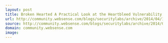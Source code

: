 ```yaml
---
layout: post
title: Broken Hearted A Practical Look at the Heartbleed Vulnerability
url: http://community.websense.com/blogs/securitylabs/archive/2014/04/11/heartbleed-follow-up.aspx
source: http://community.websense.com/blogs/securitylabs/archive/2014/04/11/heartbleed-follow-up.aspx
domain: community.websense.com
image: 
---
```


